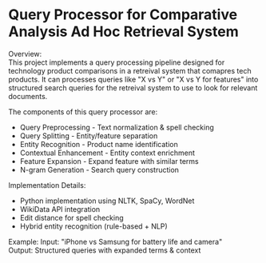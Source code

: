 # Query Processor for Comparative Analysis Ad Hoc Retrieval System

Overview:<br>
This project implements a query processing pipeline designed for technology product comparisons in a retreival system that comapres tech products.
It can processes queries like "X vs Y" or "X vs Y for features" into structured search queries for the retreival system to use to look for relevant documents.

The components of this query processor are:
- Query Preprocessing - Text normalization & spell checking
- Query Splitting - Entity/feature separation
- Entity Recognition - Product name identification
- Contextual Enhancement - Entity context enrichment
- Feature Expansion - Expand feature with similar terms
- N-gram Generation - Search query construction

Implementation Details:
- Python implementation using NLTK, SpaCy, WordNet
- WikiData API integration
- Edit distance for spell checking
- Hybrid entity recognition (rule-based + NLP)

Example:
Input: "iPhone vs Samsung for battery life and camera"<br>
Output: Structured queries with expanded terms & context
